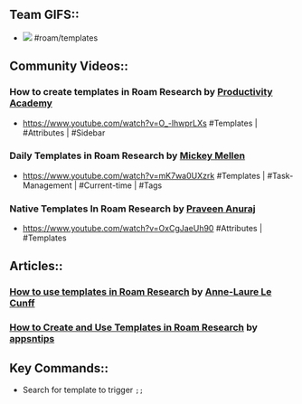 ## Team GIFS::
- ![](https://firebasestorage.googleapis.com/v0/b/firescript-577a2.appspot.com/o/imgs%2Fapp%2Fhelp-documentation%2FGTJJMUaPJd.gif?alt=media&token=c47571e2-1ab0-4271-b6bd-10dc0764ebc9)
#roam/templates
## Community Videos::
### How to create templates in Roam Research by [Productivity Academy](Productivity%20Academy.md)
- <https://www.youtube.com/watch?v=O_-lhwprLXs>
#Templates | #Attributes | #Sidebar
### Daily Templates in Roam Research by [Mickey Mellen](Mickey%20Mellen.md)
- <https://www.youtube.com/watch?v=mK7wa0UXzrk>
#Templates | #Task-Management | #Current-time | #Tags
### Native Templates In Roam Research by [Praveen Anuraj](Praveen%20Anuraj.md)
- <https://www.youtube.com/watch?v=OxCgJaeUh90>
#Attributes | #Templates
## Articles::
### [How to use templates in Roam Research](https://nesslabs.com/roam-research-templates-tutorial) by [Anne-Laure Le Cunff](Anne-Laure%20Le%20Cunff.md)
### [How to Create and Use Templates in Roam Research](https://www.appsntips.com/learn/create-use-templates-roam-research/) by [appsntips](appsntips.md)
## Key Commands::
- Search for template to trigger `;;`